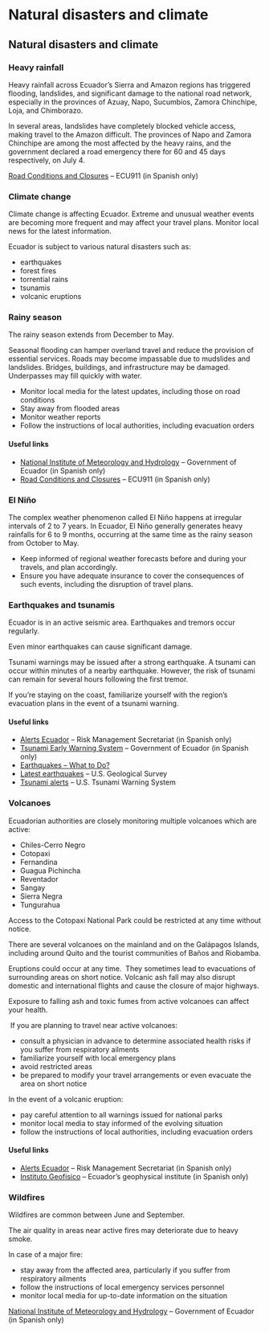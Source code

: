 # Natural disasters and climate

## Natural disasters and climate

### Heavy rainfall

Heavy rainfall across Ecuador’s Sierra and Amazon regions has triggered flooding, landslides, and significant damage to the national road network, especially in the provinces of Azuay, Napo, Sucumbíos, Zamora Chinchipe, Loja, and Chimborazo.

In several areas, landslides have completely blocked vehicle access, making travel to the Amazon difficult. The provinces of Napo and Zamora Chinchipe are among the most affected by the heavy rains, and the government declared a road emergency there for 60 and 45 days respectively, on July 4.

[Road Conditions and Closures](https://www.ecu911.gob.ec/consulta-de-vias/) – ECU911 (in Spanish only)

### Climate change

Climate change is affecting Ecuador. Extreme and unusual weather events are becoming more frequent and may affect your travel plans. Monitor local news for the latest information.

Ecuador is subject to various natural disasters such as:

* earthquakes
* forest fires
* torrential rains
* tsunamis
* volcanic eruptions

### Rainy season

The rainy season extends from December to May.

Seasonal flooding can hamper overland travel and reduce the provision of essential services. Roads may become impassable due to mudslides and landslides. Bridges, buildings, and infrastructure may be damaged. Underpasses may fill quickly with water.

* Monitor local media for the latest updates, including those on road conditions
* Stay away from flooded areas
* Monitor weather reports
* Follow the instructions of local authorities, including evacuation orders

#### Useful links

* [National Institute of Meteorology and Hydrology](https://www.inamhi.gob.ec/) – Government of Ecuador (in Spanish only)
* [Road Conditions and Closures](https://www.ecu911.gob.ec/consulta-de-vias/) – ECU911 (in Spanish only)

### El Niño

The complex weather phenomenon called El Niño happens at irregular intervals of 2 to 7 years. In Ecuador, El Niño generally generates heavy rainfalls for 6 to 9 months, occurring at the same time as the rainy season from October to May.

* Keep informed of regional weather forecasts before and during your travels, and plan accordingly.
* Ensure you have adequate insurance to cover the consequences of such events, including the disruption of travel plans.

### Earthquakes and tsunamis

Ecuador is in an active seismic area. Earthquakes and tremors occur regularly.

Even minor earthquakes can cause significant damage.

Tsunami warnings may be issued after a strong earthquake. A tsunami can occur within minutes of a nearby earthquake. However, the risk of tsunami can remain for several hours following the first tremor.

If you’re staying on the coast, familiarize yourself with the region’s evacuation plans in the event of a tsunami warning.

#### Useful links

* [Alerts Ecuador](https://alertasecuador.gob.ec/) – Risk Management Secretariat (in Spanish only)
* [Tsunami Early Warning System](https://www.gestionderiesgos.gob.ec/tsunami/) – Government of Ecuador (in Spanish only)
* [Earthquakes – What to Do?](https://www.getprepared.gc.ca/cnt/rsrcs/pblctns/rthqks-wtd/index-en.aspx)
* [Latest earthquakes](https://earthquake.usgs.gov/earthquakes/map/) – U.S. Geological Survey
* [Tsunami alerts](https://www.tsunami.gov/) – U.S. Tsunami Warning System

### Volcanoes

Ecuadorian authorities are closely monitoring multiple volcanoes which are active:

* Chiles-Cerro Negro
* Cotopaxi
* Fernandina
* Guagua Pichincha
* Reventador
* Sangay
* Sierra Negra
* Tungurahua

Access to the Cotopaxi National Park could be restricted at any time without notice.

There are several volcanoes on the mainland and on the Galápagos Islands, including around Quito and the tourist communities of Baños and Riobamba.

Eruptions could occur at any time.  They sometimes lead to evacuations of surrounding areas on short notice. Volcanic ash fall may also disrupt domestic and international flights and cause the closure of major highways.

Exposure to falling ash and toxic fumes from active volcanoes can affect your health.

 If you are planning to travel near active volcanoes:

* consult a physician in advance to determine associated health risks if you suffer from respiratory ailments
* familiarize yourself with local emergency plans
* avoid restricted areas
* be prepared to modify your travel arrangements or even evacuate the area on short notice

In the event of a volcanic eruption:

* pay careful attention to all warnings issued for national parks
* monitor local media to stay informed of the evolving situation
* follow the instructions of local authorities, including evacuation orders

#### Useful links

* [Alerts Ecuador](https://alertasecuador.gob.ec/) – Risk Management Secretariat (in Spanish only)
* [Instituto Geofisico](http://www.igepn.edu.ec/) – Ecuador’s geophysical institute (in Spanish only)

### Wildfires

Wildfires are common between June and September.

The air quality in areas near active fires may deteriorate due to heavy smoke.

In case of a major fire:

* stay away from the affected area, particularly if you suffer from respiratory ailments
* follow the instructions of local emergency services personnel
* monitor local media for up-to-date information on the situation

[National Institute of Meteorology and Hydrology](https://www.inamhi.gob.ec/) – Government of Ecuador (in Spanish only)